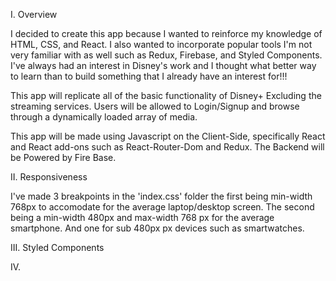 I. Overview

I decided to create this app because I wanted to reinforce my knowledge of HTML, CSS, and React. I also wanted to incorporate popular tools I'm not very familiar with as well such as Redux, Firebase, and Styled Components. I've always had an interest in Disney's work and I thought what better way to learn than to build something that I already have an interest for!!!

This app will replicate all of the basic functionality of Disney+ Excluding the streaming services. Users will be allowed to Login/Signup and browse through a dynamically loaded array of media.

This app will be made using Javascript on the Client-Side, specifically React and React add-ons such as React-Router-Dom and Redux. The Backend will be Powered by Fire Base. 

II. Responsiveness 

I've made 3 breakpoints in the 'index.css' folder the first being min-width 768px to accomodate for the average laptop/desktop screen. The second being a min-width 480px and max-width 768 px for the average smartphone. And one for sub 480px px devices such as smartwatches.

III. Styled Components


IV. 